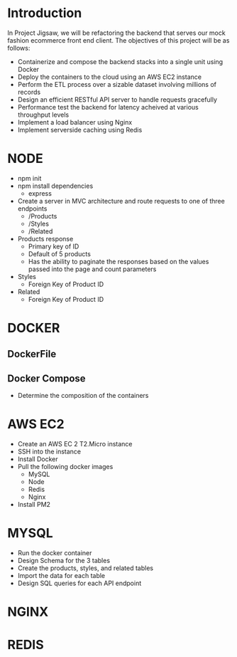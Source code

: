 # Introduction

In Project Jigsaw, we will be refactoring the backend that serves our mock fashion ecommerce front end client.
The objectives of this project will be as follows:

- Containerize and compose the backend stacks into a single unit using Docker
- Deploy the containers to the cloud using an AWS EC2 instance
- Perform the ETL process over a sizable dataset involving millions of records
- Design an efficient RESTful API server to handle requests gracefully
- Performance test the backend for latency acheived at various throughput levels
- Implement a load balancer using Nginx
- Implement serverside caching using Redis

# NODE

- npm init
- npm install dependencies
  - express
- Create a server in MVC architecture and route requests to one of three endpoints
  - /Products
  - /Styles
  - /Related
- Products response
  - Primary key of ID
  - Default of 5 products
  - Has the ability to paginate the responses based on the values passed into the page and count parameters
- Styles
  - Foreign Key of Product ID
- Related
  - Foreign Key of Product ID

# DOCKER

## DockerFile

## Docker Compose

- Determine the composition of the containers

# AWS EC2

- Create an AWS EC 2 T2.Micro instance
- SSH into the instance
- Install Docker
- Pull the following docker images
  - MySQL
  - Node
  - Redis
  - Nginx
- Install PM2

# MYSQL

- Run the docker container
- Design Schema for the 3 tables
- Create the products, styles, and related tables
- Import the data for each table
- Design SQL queries for each API endpoint

# NGINX

# REDIS
